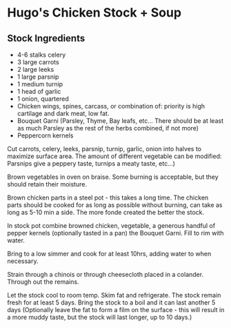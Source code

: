 # Hugo's Chicken Stock + Soup

## Stock Ingredients

* 4-6 stalks celery
* 3 large carrots
* 2 large leeks
* 1 large parsnip
* 1 medium turnip
* 1 head of garlic
* 1 onion, quartered
* Chicken wings, spines, carcass, or combination of: priority is high cartilage and dark meat, low fat.
* Bouquet Garni \(Parsley, Thyme, Bay leafs, etc... There should be at least as much Parsley as the rest of the herbs combined, if not more\)
* Peppercorn kernels

Cut carrots, celery, leeks, parsnip, turnip, garlic, onion into halves to maximize surface area. The amount of different vegetable can be modified: Parsnips give a peppery taste, turnips a meaty taste, etc...\)

Brown vegetables in oven on braise. Some burning is acceptable, but they should retain their moisture.

Brown chicken parts in a steel pot - this takes a long time. The chicken parts should be cooked for as long as possible without burning, can take as long as 5-10 min a side. The more fonde created the better the stock.

In stock pot combine browned chicken, vegetable, a generous handful of pepper kernels \(optionally tasted in a pan\) the Bouquet Garni. Fill to rim with water.

Bring to a low simmer and cook for at least 10hrs, adding water to when necessary.

Strain through a chinois or through cheesecloth placed in a colander. Through out the remains.

Let the stock cool to room temp. Skim fat and refrigerate. The stock remain fresh for at least 5 days. Bring the stock to a boil and it can last another 5 days \(Optionally leave the fat to form a film on the surface - this will result in a more muddy taste, but the stock will last longer, up to 10 days.\) 





